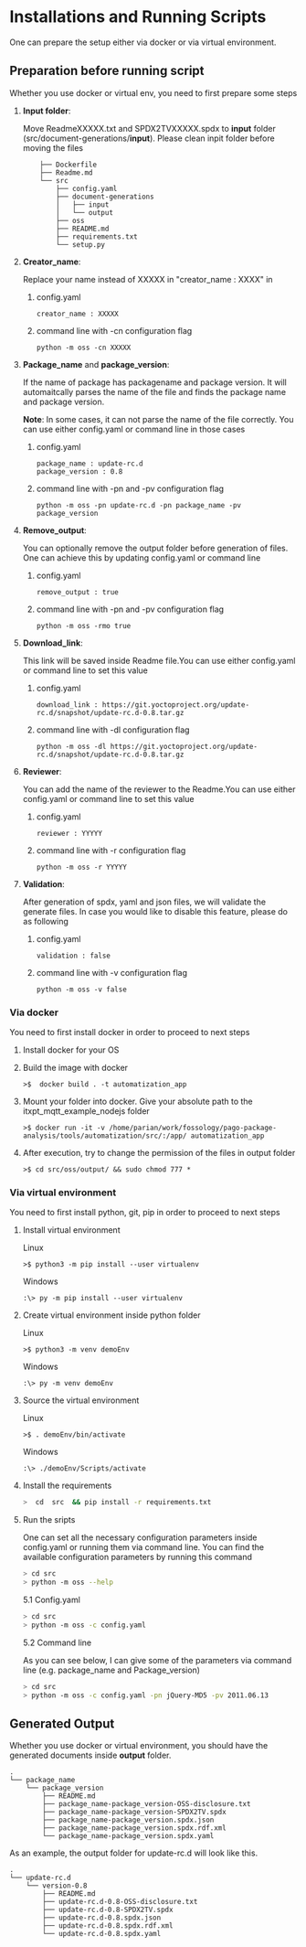 # Installations and Running Scripts

One can prepare the setup either via docker or via virtual environment.

## Preparation before running script

Whether you use docker or virtual env, you need to first prepare some steps

1. **Input folder**: 

    Move ReadmeXXXXX.txt and SPDX2TVXXXXX.spdx to **input** folder (src/document-generations/**input**). Please clean inpit folder before moving the files

    ```
        ├── Dockerfile
        ├── Readme.md
        └── src
            ├── config.yaml
            ├── document-generations
            │   ├── input
            │   └── output
            ├── oss
            ├── README.md
            ├── requirements.txt
            └── setup.py
    ```

2. **Creator_name**:

    Replace your name instead of XXXXX in "creator_name : XXXX" in  

    1. config.yaml
        ```
        creator_name : XXXXX
        ```
    2. command line with -cn configuration flag
        ```
        python -m oss -cn XXXXX
        ```

3. **Package_name** and **package_version**:

    If the name of package has packagename and package version. It will automaitcally parses the name of the file and finds the package name and package version.

    **Note**:  In some cases, it can not parse the name of the file correctly. You can use either config.yaml or command line in those cases

    1. config.yaml
        ```
        package_name : update-rc.d
        package_version : 0.8
        ```
    2. command line with -pn and -pv configuration flag
        ```
        python -m oss -pn update-rc.d -pn package_name -pv package_version
        ```
4. **Remove_output**:

    You can optionally remove the output folder before generation of files. One can achieve this by updating config.yaml or command line

    1. config.yaml
        ```
        remove_output : true
        ```
    2. command line with -pn and -pv configuration flag
        ```
        python -m oss -rmo true
        ```
5. **Download_link**:

    This link will be saved inside Readme file.You can use either config.yaml or command line to set this value

    1. config.yaml
        ```
        download_link : https://git.yoctoproject.org/update-rc.d/snapshot/update-rc.d-0.8.tar.gz
        ```
    2. command line with -dl configuration flag
        ```
        python -m oss -dl https://git.yoctoproject.org/update-rc.d/snapshot/update-rc.d-0.8.tar.gz
        ```
6. **Reviewer**:

    You can add the name of the reviewer to the Readme.You can use either config.yaml or command line to set this value

    1. config.yaml
        ```
        reviewer : YYYYY
        ```
    2. command line with -r configuration flag
        ```
        python -m oss -r YYYYY
        ```
7. **Validation**:

    After generation of spdx, yaml and json files, we will validate the generate files. In case you would like to disable this feature, please do as following

    1. config.yaml
        ```
        validation : false
        ```
    2. command line with -v configuration flag
        ```
        python -m oss -v false

### Via docker

You need to first install docker in order to proceed to next steps

1. Install docker for your OS

2. Build the image with docker

    ```
    >$  docker build . -t automatization_app
    ```

3. Mount your folder into docker. Give your absolute path to the itxpt_mqtt_example_nodejs folder
    ~~~
    >$ docker run -it -v /home/parian/work/fossology/pago-package-analysis/tools/automatization/src/:/app/ automatization_app
    ~~~
4. After execution, try to change the permission of the files in output folder
    ~~~
    >$ cd src/oss/output/ && sudo chmod 777 *
    ~~~

### Via virtual environment

You need to first install python, git, pip in order to proceed to next steps

1. Install virtual environment

    Linux
    ```
    >$ python3 -m pip install --user virtualenv
    ```

    Windows
    ```
    :\> py -m pip install --user virtualenv
    ```

2. Create virtual environment inside python folder

    Linux
    ```
    >$ python3 -m venv demoEnv
    ```

    Windows
    ```
    :\> py -m venv demoEnv
    ```

3. Source the virtual environment

    Linux
    ```
    >$ . demoEnv/bin/activate
    ```

    Windows
    ```
    :\> ./demoEnv/Scripts/activate

    ```

4. Install the requirements

    ```sh
    >  cd  src  && pip install -r requirements.txt
    ```

5. Run the sripts

    One can set all the necessary configuration parameters inside config.yaml or running them via command line. You can find  the available configuration parameters by running this command

    ```sh
    > cd src
    > python -m oss --help
    ```

    5.1 Config.yaml

    ```sh
    > cd src
    > python -m oss -c config.yaml
    ```

    5.2 Command line 
    
    As you can see below, I can give some of the parameters via command line (e.g. package_name and Package_version)

    ```sh
    > cd src
    > python -m oss -c config.yaml -pn jQuery-MD5 -pv 2011.06.13

    ```
## Generated Output

Whether you use docker or virtual environment, you should have the generated documents inside **output** folder.

```
.
└── package_name
    └── package_version
        ├── README.md
        ├── package_name-package_version-OSS-disclosure.txt
        ├── package_name-package_version-SPDX2TV.spdx
        ├── package_name-package_version.spdx.json
        ├── package_name-package_version.spdx.rdf.xml
        └── package_name-package_version.spdx.yaml

```
As an example, the output folder for update-rc.d will look like this.

```
.
└── update-rc.d
    └── version-0.8
        ├── README.md
        ├── update-rc.d-0.8-OSS-disclosure.txt
        ├── update-rc.d-0.8-SPDX2TV.spdx
        ├── update-rc.d-0.8.spdx.json
        ├── update-rc.d-0.8.spdx.rdf.xml
        └── update-rc.d-0.8.spdx.yaml

```